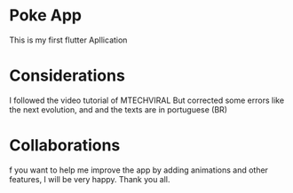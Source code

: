 # Poke App

This is my first flutter Apllication


# Considerations

I followed the video tutorial of MTECHVIRAL
But corrected some errors like the next evolution, and and the texts are in portuguese (BR)


# Collaborations

f you want to help me improve the app by adding animations and other features, I will be very happy. 
Thank you all.
